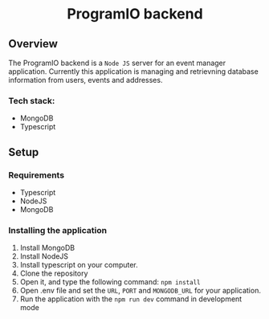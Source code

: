 <div align="center">

# ProgramIO backend

</div>

## Overview

The ProgramIO backend is a `Node JS` server for an event manager application. Currently this application is managing and retrievning database information from users, events and addresses.

### Tech stack:

- MongoDB
- Typescript

## Setup

### Requirements

- Typescript
- NodeJS
- MongoDB

### Installing the application

1. Install MongoDB
2. Install NodeJS
3. Install typescript on your computer.
4. Clone the repository
5. Open it, and type the following command:
   `npm install`
6. Open .env file and set the `URL`, `PORT` and `MONGODB_URL` for your application.
7. Run the application with the `npm run dev` command in development mode
